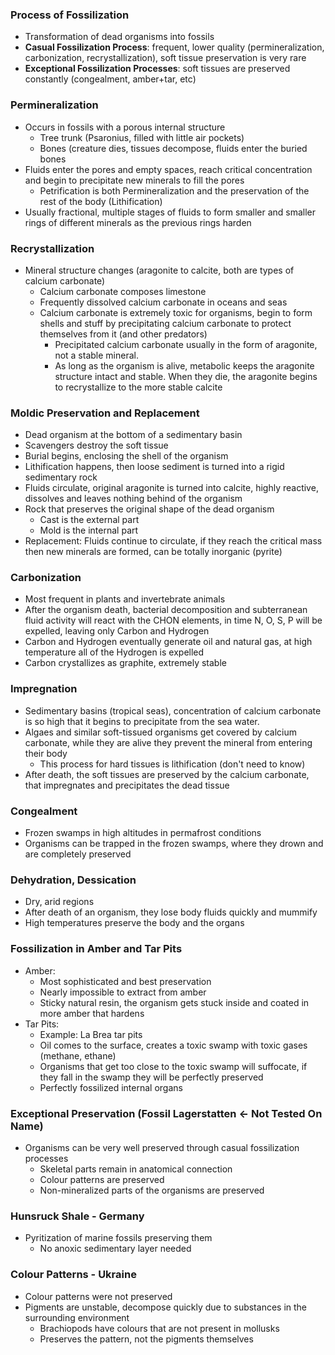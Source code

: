 ### Process of Fossilization
 - Transformation of dead organisms into fossils
 - **Casual Fossilization Process**: frequent, lower quality (permineralization, carbonization, recrystallization), soft tissue preservation is very rare
 - **Exceptional Fossilization Processes**: soft tissues are preserved constantly (congealment, amber+tar, etc)

### Permineralization
 - Occurs in fossils with a porous internal structure
	 - Tree trunk (Psaronius, filled with little air pockets)
	 - Bones (creature dies, tissues decompose, fluids enter the buried bones
 - Fluids enter the pores and empty spaces, reach critical concentration and begin to precipitate new minerals to fill the pores
	 - Petrification is both Permineralization and the preservation of the rest of the body (Lithification)
 - Usually fractional, multiple stages of fluids to form smaller and smaller rings of different minerals as the previous rings harden

### Recrystallization
 - Mineral structure changes (aragonite to calcite, both are types of calcium carbonate)
	 - Calcium carbonate composes limestone
	 - Frequently dissolved calcium carbonate in oceans and seas
	 - Calcium carbonate is extremely toxic for organisms, begin to form shells and stuff by precipitating calcium carbonate to protect themselves from it (and other predators)
		 - Precipitated calcium carbonate usually in the form of aragonite, not a stable mineral.
		 - As long as the organism is alive, metabolic keeps the aragonite structure intact and stable. When they die, the aragonite begins to recrystallize to the more stable calcite

### Moldic Preservation and Replacement
 - Dead organism at the bottom of a sedimentary basin
 - Scavengers destroy the soft tissue
 - Burial begins, enclosing the shell of the organism
 - Lithification happens, then loose sediment is turned into a rigid sedimentary rock
 - Fluids circulate, original aragonite is turned into calcite, highly reactive, dissolves and leaves nothing behind of the organism
 - Rock that preserves the original shape of the dead organism
	 - Cast is the external part
	 - Mold is the internal part
 - Replacement: Fluids continue to circulate, if they reach the critical mass then new minerals are formed, can be totally inorganic (pyrite)

### Carbonization
 - Most frequent in plants and invertebrate animals
 - After the organism death, bacterial decomposition and subterranean fluid activity will react with the CHON elements, in time N, O, S, P will be expelled, leaving only Carbon and Hydrogen
 - Carbon and Hydrogen eventually generate oil and natural gas, at high temperature all of the Hydrogen is expelled
 - Carbon crystallizes as graphite, extremely stable

### Impregnation
 - Sedimentary basins (tropical seas), concentration of calcium carbonate is so high that it begins to precipitate from the sea water.
 - Algaes and similar soft-tissued organisms get covered by calcium carbonate, while they are alive they prevent the mineral from entering their body
	 - This process for hard tissues is lithification (don't need to know)
 - After death, the soft tissues are preserved by the calcium carbonate, that impregnates and precipitates the dead tissue

### Congealment
 - Frozen swamps in high altitudes in permafrost conditions
 - Organisms can be trapped in the frozen swamps, where they drown and are completely preserved

### Dehydration, Dessication
 - Dry, arid regions
 - After death of an organism, they lose body fluids quickly and mummify
 - High temperatures preserve the body and the organs

### Fossilization in Amber and Tar Pits
 - Amber:
	 - Most sophisticated and best preservation
	 - Nearly impossible to extract from amber
	 - Sticky natural resin, the organism gets stuck inside and coated in more amber that hardens
 - Tar Pits:
	 - Example: La Brea tar pits
	 - Oil comes to the surface, creates a toxic swamp with toxic gases (methane, ethane)
	 - Organisms that get too close to the toxic swamp will suffocate, if they fall in the swamp they will be perfectly preserved
	 - Perfectly fossilized internal organs

### Exceptional Preservation (Fossil Lagerstatten <- Not Tested On Name)
 - Organisms can be very well preserved through casual fossilization processes
	 - Skeletal parts remain in anatomical connection
	 - Colour patterns are preserved
	 - Non-mineralized parts of the organisms are preserved

### Hunsruck Shale - Germany
 - Pyritization of marine fossils preserving them
	 - No anoxic sedimentary layer needed

### Colour Patterns - Ukraine
 - Colour patterns were not preserved
 - Pigments are unstable, decompose quickly due to substances in the surrounding environment
	 - Brachiopods have colours that are not present in mollusks
	 - Preserves the pattern, not the pigments themselves